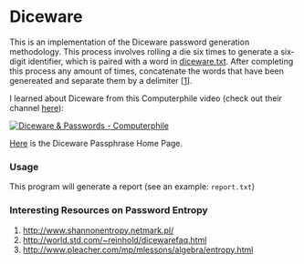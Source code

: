 # Diceware
This is an implementation of the Diceware password generation methodology. This process involves rolling a die six times to generate a six-digit identifier, which is paired with a word in [diceware.txt](https://github.com/johneastman/Diceware/blob/master/diceware.txt). After completing this process any amount of times, concatenate the words that have been genereated and separate them by a delimiter [[1](http://world.std.com/~reinhold/diceware.html)].

I learned about Diceware from this Computerphile video (check out their channel [here](https://www.youtube.com/channel/UC9-y-6csu5WGm29I7JiwpnA)):

[![Diceware & Passwords - Computerphile](https://img.youtube.com/vi/Pe_3cFuSw1E/0.jpg)](https://www.youtube.com/watch?v=Pe_3cFuSw1E "Diceware & Passwords - Computerphile")

[Here](http://world.std.com/~reinhold/diceware.html) is the Diceware Passphrase Home Page.

### Usage
This program will generate a report (see an example: `report.txt`)

### Interesting Resources on Password Entropy
1. http://www.shannonentropy.netmark.pl/
2. http://world.std.com/~reinhold/dicewarefaq.html
3. http://www.pleacher.com/mp/mlessons/algebra/entropy.html
